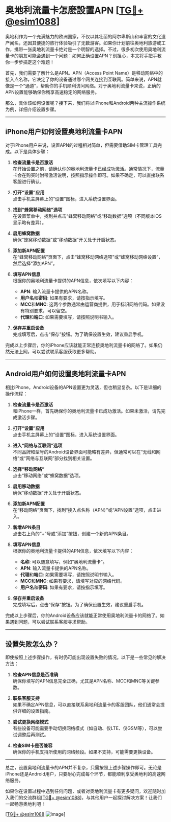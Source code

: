# 奥地利流量卡怎麽設置APN [[TG💪+ @esim1088](https://t.me/s/esim1088)]

奥地利作为一个充满魅力的欧洲国家，不仅以其壮丽的阿尔卑斯山和丰富的文化遗产闻名，还因其便捷的旅行体验吸引了无数游客。如果你计划前往奥地利旅游或工作，携带一张奥地利流量卡绝对是一个明智的选择。不过，很多初次使用奥地利流量卡的朋友可能会遇到一个问题：如何正确设置APN？别担心，本文将手把手教你一步步搞定这个难题！

首先，我们需要了解什么是APN。APN（Access Point Name）是移动网络中的接入点名称，它决定了你的设备通过哪个网关连接到互联网。简单来说，APN就像是一个“通道”，帮助你的手机顺利访问网络。对于奥地利流量卡来说，正确的APN设置能够确保你畅享高速稳定的网络服务。

那么，具体该如何设置呢？接下来，我们将以iPhone和Android两种主流操作系统为例，详细介绍设置步骤。

---

## iPhone用户如何设置奥地利流量卡APN

对于iPhone用户来说，设置APN的过程相对简单，但需要借助SIM卡管理工具完成。以下是具体步骤：

1. **检查流量卡是否激活**  
   在开始设置之前，请确认你的奥地利流量卡已经成功激活。通常情况下，流量卡会在购买时附带激活说明，按照指示操作即可。如果不确定，可以直接联系客服进行确认。

2. **打开“设置”应用**  
   点击手机主屏幕上的“设置”图标，进入系统设置界面。

3. **找到“蜂窝移动网络”选项**  
   在设置菜单中，找到并点击“蜂窝移动网络”或“移动数据”选项（不同版本iOS显示略有差异）。

4. **启用蜂窝数据**  
   确保“蜂窝移动数据”或“移动数据”开关处于开启状态。

5. **添加新APN配置**  
   在“蜂窝移动网络”页面下，点击“蜂窝移动网络选项”或“蜂窝移动网络设置”，然后选择“添加APN”。

6. **填写APN信息**  
   根据你的奥地利流量卡提供的APN信息，依次填写以下内容：
   - **APN**: 输入流量卡提供的APN名称。
   - **用户名**和**密码**: 如果有要求，请按指示填写。
   - **MCC**和**MNC**: 这两个参数通常由运营商提供，用于标识网络代码。如果没有特别要求，可以留空。
   - **代理**和**端口**: 如果需要填写，请按照说明书输入。

7. **保存并重启设备**  
   完成填写后，点击“保存”按钮。为了确保设置生效，建议重启手机。

完成以上步骤后，你的iPhone应该就能正常连接奥地利流量卡的网络了。如果仍然无法上网，可以尝试联系客服获取更多帮助。

---

## Android用户如何设置奥地利流量卡APN

相比iPhone，Android设备的APN设置更为灵活，但也稍显复杂。以下是详细的操作流程：

1. **检查流量卡是否激活**  
   和iPhone一样，首先确保你的奥地利流量卡已成功激活。如果未激活，请先完成激活步骤。

2. **打开“设置”应用**  
   点击手机主屏幕上的“设置”图标，进入系统设置界面。

3. **进入“网络与互联网”选项**  
   不同品牌和型号的Android设备界面可能略有差异，但通常可以在“无线和网络”或“网络与互联网”部分找到相关设置。

4. **选择“移动网络”**  
   点击“移动网络”或“蜂窝数据”选项。

5. **启用移动数据**  
   确保“移动数据”开关处于开启状态。

6. **添加新APN配置**  
   在“移动网络”页面下，找到“接入点名称（APN）”或“APN设置”选项，点击进入。

7. **新增APN条目**  
   点击右上角的“+”号或“添加”按钮，创建一个新的APN条目。

8. **填写APN信息**  
   根据你的奥地利流量卡提供的APN信息，依次填写以下内容：
   - **名称**: 可以随意填写，例如“奥地利流量卡”。
   - **APN**: 输入流量卡提供的APN名称。
   - **代理**和**端口**: 如果需要填写，请按照说明书输入。
   - **MCC**和**MNC**: 如果有要求，请填写对应的网络代码。
   - **用户名**和**密码**: 如果有要求，请按指示填写。

9. **保存并重启设备**  
   完成填写后，点击“保存”按钮。为了确保设置生效，建议重启手机。

完成以上步骤后，你的Android设备应该就能正常使用奥地利流量卡的网络了。如果遇到问题，可以尝试联系客服寻求帮助。

---

## 设置失败怎么办？

即使按照上述步骤操作，有时仍可能出现设置失败的情况。以下是一些常见的解决方法：

1. **检查APN信息是否准确**  
   确保你填写的APN信息完全正确，尤其是APN名称、MCC和MNC等关键参数。

2. **联系客服支持**  
   如果不确定APN信息，可以直接联系奥地利流量卡的客服团队，他们通常会提供详细的设置指南。

3. **尝试更换网络模式**  
   有些设备可能需要手动切换网络模式（如自动、仅LTE、仅GSM等），可以尝试调整后再测试。

4. **检查SIM卡是否兼容**  
   确保你的手机支持所使用的网络频段。如果不支持，可能需要更换设备。

---

总之，设置奥地利流量卡的APN并不复杂，只需按照上述步骤操作即可。无论是iPhone还是Android用户，只要耐心完成每个环节，都能顺利享受奥地利的高速网络服务。

如果你在设置过程中遇到任何问题，或者对奥地利流量卡有更多疑问，欢迎随时加入我们的交流群组[[TG💪+ @esim1088](https://t.me/s/esim1088)]，与其他用户一起探讨解决方案！让我们一起畅游奥地利吧！

[[TG💪+ @esim1088](https://t.me/s/esim1088) ![Image](https://i.postimg.cc/4NQfJmqS/Snipaste-2025-05-13-00-14-12.png)]